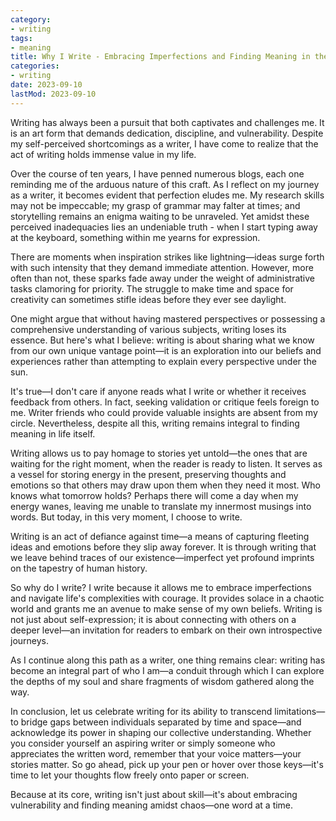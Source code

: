 ```yaml
---
category:
- writing
tags:
- meaning
title: Why I Write - Embracing Imperfections and Finding Meaning in the Written Word
categories:
- writing
date: 2023-09-10
lastMod: 2023-09-10
---
```

Writing has always been a pursuit that both captivates and challenges me. It is an art form that demands dedication, discipline, and vulnerability. Despite my self-perceived shortcomings as a writer, I have come to realize that the act of writing holds immense value in my life.

Over the course of ten years, I have penned numerous blogs, each one reminding me of the arduous nature of this craft. As I reflect on my journey as a writer, it becomes evident that perfection eludes me. My research skills may not be impeccable; my grasp of grammar may falter at times; and storytelling remains an enigma waiting to be unraveled. Yet amidst these perceived inadequacies lies an undeniable truth - when I start typing away at the keyboard, something within me yearns for expression.

There are moments when inspiration strikes like lightning—ideas surge forth with such intensity that they demand immediate attention. However, more often than not, these sparks fade away under the weight of administrative tasks clamoring for priority. The struggle to make time and space for creativity can sometimes stifle ideas before they ever see daylight.

One might argue that without having mastered perspectives or possessing a comprehensive understanding of various subjects, writing loses its essence. But here's what I believe: writing is about sharing what we know from our own unique vantage point—it is an exploration into our beliefs and experiences rather than attempting to explain every perspective under the sun.

It's true—I don't care if anyone reads what I write or whether it receives feedback from others. In fact, seeking validation or critique feels foreign to me. Writer friends who could provide valuable insights are absent from my circle. Nevertheless, despite all this, writing remains integral to finding meaning in life itself.

Writing allows us to pay homage to stories yet untold—the ones that are waiting for the right moment, when the reader is ready to listen. It serves as a vessel for storing energy in the present, preserving thoughts and emotions so that others may draw upon them when they need it most. Who knows what tomorrow holds? Perhaps there will come a day when my energy wanes, leaving me unable to translate my innermost musings into words. But today, in this very moment, I choose to write.

Writing is an act of defiance against time—a means of capturing fleeting ideas and emotions before they slip away forever. It is through writing that we leave behind traces of our existence—imperfect yet profound imprints on the tapestry of human history.

So why do I write? I write because it allows me to embrace imperfections and navigate life's complexities with courage. It provides solace in a chaotic world and grants me an avenue to make sense of my own beliefs. Writing is not just about self-expression; it is about connecting with others on a deeper level—an invitation for readers to embark on their own introspective journeys.

As I continue along this path as a writer, one thing remains clear: writing has become an integral part of who I am—a conduit through which I can explore the depths of my soul and share fragments of wisdom gathered along the way.

In conclusion, let us celebrate writing for its ability to transcend limitations—to bridge gaps between individuals separated by time and space—and acknowledge its power in shaping our collective understanding. Whether you consider yourself an aspiring writer or simply someone who appreciates the written word, remember that your voice matters—your stories matter. So go ahead, pick up your pen or hover over those keys—it's time to let your thoughts flow freely onto paper or screen.

Because at its core, writing isn't just about skill—it's about embracing vulnerability and finding meaning amidst chaos—one word at a time.
